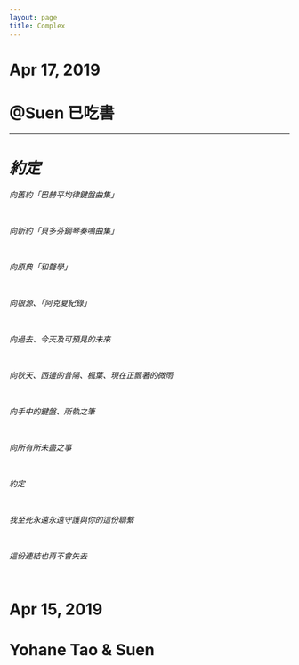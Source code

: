 ```yaml
---
layout: page
title: Complex
---
```

# Apr 17, 2019

# @Suen 已吃書

---

# _約定_

_向舊約「巴赫平均律鍵盤曲集」_

<br>

_向新約「貝多芬鋼琴奏鳴曲集」_

<br>

_向原典「和聲學」_

<br>

_向根源、「阿克夏紀錄」_

<br>

_向過去、今天及可預見的未來_

<br>

_向秋天、西邊的昔陽、楓葉、現在正飄著的微雨_

<br>

_向手中的鍵盤、所執之筆_

<br>

_向所有所未盡之事_

<br>

_約定_

<br>

_我至死永遠永遠守護與你的這份聯繫_

<br>

_這份連結也再不會失去_

<br>

# Apr 15, 2019

# Yohane Tao & Suen